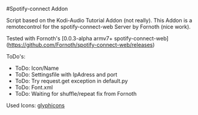 #Spotify-connect Addon

Script based on the Kodi-Audio Tutorial Addon (not really).
This Addon is a remotecontrol for the spotify-connect-web Server by Fornoth (nice work).

Tested with Fornoth's [0.0.3-alpha armv7+ spotify-connect-web] (https://github.com/Fornoth/spotify-connect-web/releases)


ToDo's:
* ToDo: Icon/Name
* ToDo: Settingsfile with IpAdress and port
* ToDo: Try request.get exception in default.py
* ToDo: Font.xml
* ToDo: Waiting for shuffle/repeat fix from Fornoth

Used Icons: [glyphicons](http://glyphicons.com/)


